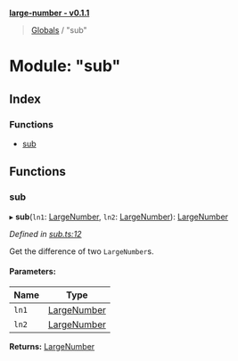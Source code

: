 **[large-number - v0.1.1](../README.md)**

> [Globals](../globals.md) / "sub"

# Module: "sub"

## Index

### Functions

* [sub](_sub_.md#sub)

## Functions

### sub

▸ **sub**(`ln1`: [LargeNumber](../interfaces/_types_.largenumber.md), `ln2`: [LargeNumber](../interfaces/_types_.largenumber.md)): [LargeNumber](../interfaces/_types_.largenumber.md)

*Defined in [sub.ts:12](https://github.com/zimmed/large-number/blob/08a74e5/src/sub.ts#L12)*

Get the difference of two `LargeNumber`s.

#### Parameters:

Name | Type |
------ | ------ |
`ln1` | [LargeNumber](../interfaces/_types_.largenumber.md) |
`ln2` | [LargeNumber](../interfaces/_types_.largenumber.md) |

**Returns:** [LargeNumber](../interfaces/_types_.largenumber.md)
